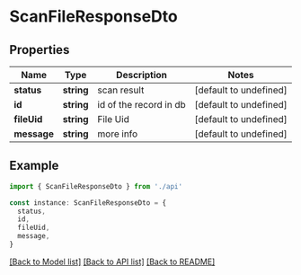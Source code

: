 # ScanFileResponseDto

## Properties

| Name        | Type       | Description            | Notes                  |
| ----------- | ---------- | ---------------------- | ---------------------- |
| **status**  | **string** | scan result            | [default to undefined] |
| **id**      | **string** | id of the record in db | [default to undefined] |
| **fileUid** | **string** | File Uid               | [default to undefined] |
| **message** | **string** | more info              | [default to undefined] |

## Example

```typescript
import { ScanFileResponseDto } from './api'

const instance: ScanFileResponseDto = {
  status,
  id,
  fileUid,
  message,
}
```

[[Back to Model list]](../README.md#documentation-for-models) [[Back to API list]](../README.md#documentation-for-api-endpoints) [[Back to README]](../README.md)
